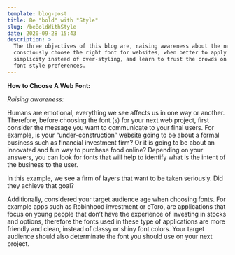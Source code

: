 ```yaml
---
template: blog-post
title: Be "bold" with "Style"
slug: /beBoldWithStyle
date: 2020-09-28 15:43
description: >
  The three objectives of this blog are, raising awareness about the need to
  consciously choose the right font for websites, when better to apply
  simplicity instead of over-styling, and learn to trust the crowds on their
  font style preferences.
---
```

**How to Choose A Web Font:**

*Raising awareness:*

Humans are emotional, everything we see affects us in one way or another. Therefore, before choosing the font (s) for your next web project, first consider the message you want to communicate to your final users. For example, is your “under-construction” website going to be about a formal business such as financial investment firm? Or it is going to be about an innovated and fun way to purchase food online? Depending on your answers, you can look for fonts that will help to identify what is the intent of the business to the user.



In this example, we see a firm of layers that want to be taken seriously. Did they achieve that goal?

Additionally, considered your target audience age when choosing fonts. For example apps such as Robinhood investment or eToro, are applications that focus on young people that don’t have the experience of investing in stocks and options, therefore the fonts used in these type of applications are more friendly and clean, instead of classy or shiny font colors. Your target audience should also determinate the font you should use on your next project.

<!--EndFragment-->